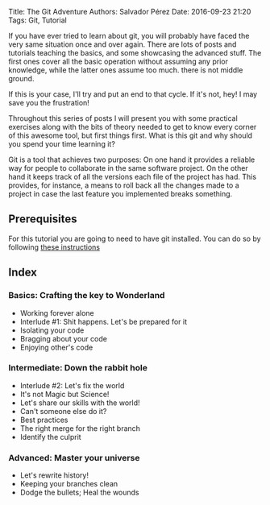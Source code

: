 Title: The Git Adventure
Authors: Salvador Pérez
Date: 2016-09-23 21:20
Tags: Git, Tutorial


If you have ever tried to learn about git, you will probably
have faced the very same situation once and over again. There
are lots of posts and tutorials teaching the basics, and some
showcasing the advanced stuff. The first ones cover all the
basic operation without assuming any prior knowledge, while
the latter ones assume too much. there is not middle ground.


If this is your case, I'll try and put an end to that cycle.
If it's not, hey! I may save you the frustration!


Throughout this series of posts I will present you with
some practical exercises along with the bits of theory needed
to get to know every corner of this awesome tool, but first
things first. What is this git and why should you spend your
time learning it?


Git is a tool that achieves two purposes: On one hand it
provides a reliable way for people to collaborate in the same
software project. On the other hand it keeps track of all the
versions each file of the project has had. This provides, for
instance, a means to roll back all the changes made to a
project in case the last feature you implemented breaks
something.


## Prerequisites

For this tutorial you are going to need to have git installed.
You can do so by following
 [these instructions](git-scm.com/book/en/v2/Getting-Started-Installing-Git)


## Index

### Basics: Crafting the key to Wonderland

 + Working forever alone
 + Interlude #1: Shit happens. Let's be prepared for it
 + Isolating your code
 + Bragging about your code
 + Enjoying other's code

### Intermediate: Down the rabbit hole

 + Interlude #2: Let's fix the world
 + It's not Magic but Science!
 + Let's share our skills with the world!
 + Can't someone else do it?
 + Best practices
 + The right merge for the right branch
 + Identify the culprit

### Advanced: Master your universe

 + Let's rewrite history!
 + Keeping your branches clean
 + Dodge the bullets; Heal the wounds
